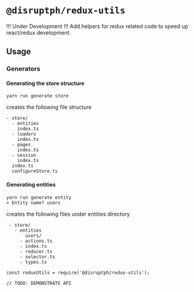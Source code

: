 # `@disruptph/redux-utils`

!!! Under Development !!!
Add helpers for redux related code to speed up react/redux development.

## Usage

### Generators

#### Generating the store structure
```
yarn run generate store
```

creates the following file structure

```
- store/
  - entities
  	index.ts
  - loaders
  	index.ts
  - pages
  	index.ts
  - session
  	index.ts
  index.ts
  configureStore.ts
```

#### Generating entities
```
yarn run generate entity
> Entity name? users
```

creates the following files under entities directory
```
 - store/
   - entities
       users/
	 - actions.ts
	 - index.ts
	 - reducer.ts
	 - selector.ts
	 - types.ts
```

```
const reduxUtils = require('@disruptph/redux-utils');

// TODO: DEMONSTRATE API
```

